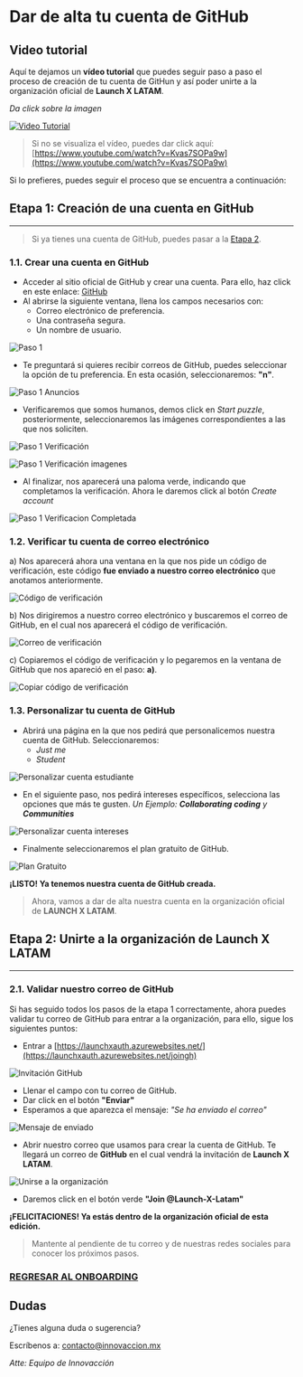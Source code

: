 # Dar de alta tu cuenta de GitHub

## Video tutorial

Aquí te dejamos un **vídeo tutorial** que puedes seguir paso a paso el proceso de creación de tu cuenta de GitHun y así poder unirte a la organización oficial de **Launch X LATAM**.

*Da click sobre la imagen*

[![Video Tutorial](https://img.youtube.com/vi/Kvas7SOPa9w/0.jpg)](https://www.youtube.com/watch?v=Kvas7SOPa9w)

> Si no se visualiza el vídeo, puedes dar click aquí: [https://www.youtube.com/watch?v=Kvas7SOPa9w](https://www.youtube.com/watch?v=Kvas7SOPa9w)

Si lo prefieres, puedes seguir el proceso que se encuentra a continuación:

##  Etapa 1: Creación de una cuenta en GitHub
---

> Si ya tienes una cuenta de GitHub, puedes pasar a la [Etapa 2](#etapa-2-unirte-a-la-organización-de-launch-x-latam).

### 1.1. Crear una cuenta en GitHub
-  Acceder al sitio oficial de GitHub y crear una cuenta. Para ello, haz click en este enlace: [GitHub](https://github.com/signup)
- Al abrirse la siguiente ventana, llena los campos necesarios con:
    - Correo electrónico de preferencia.
    - Una contraseña segura.
    - Un nombre de usuario.

![Paso 1](./img/paso1.png) 

- Te preguntará si quieres recibir correos de GitHub, puedes seleccionar la opción de tu preferencia. En esta ocasión, seleccionaremos: **"n"**.

![Paso 1 Anuncios](./img/paso1_anuncios.png)

- Verificaremos que somos humanos, demos click en *Start puzzle*, posteriormente, seleccionaremos las imágenes correspondientes a las que nos soliciten.

![Paso 1 Verificación](./img/paso1_verificacion1.png) 

![Paso 1 Verificación imagenes](./img/paso1_verificacion2.png)

- Al finalizar, nos aparecerá una paloma verde, indicando que completamos la verificación. Ahora le daremos click al botón *Create account*

![Paso 1 Verificacion Completada](./img/paso1_verificacion3.png)

### 1.2. Verificar tu cuenta de correo electrónico

a) Nos aparecerá ahora una ventana en la que nos pide un código de verificación, este código **fue enviado a nuestro correo electrónico** que anotamos anteriormente.

![Código de verificación](./img/paso1_codigo_verificacion.png)

b) Nos dirigiremos a nuestro correo electrónico y buscaremos el correo de GitHub, en el cual nos aparecerá el código de verificación.

![Correo de verificación](./img/paso1_buscar_correo_verificacion.png)

c) Copiaremos el código de verificación y lo pegaremos en la ventana de GitHub que nos apareció en el paso: **a)**.

![Copiar código de verificación](./img/paso1_copiar_codigo.png)

### 1.3. Personalizar tu cuenta de GitHub

- Abrirá una página en la que nos pedirá que personalicemos nuestra cuenta de GitHub. Seleccionaremos: 
    - *Just me*
    - *Student*

![Personalizar cuenta estudiante](./img/paso1_personalizar_cuenta1.png)

- En el siguiente paso, nos pedirá intereses específicos, selecciona las opciones que más te gusten. *Un Ejemplo: **Collaborating coding** y **Communities***

![Personalizar cuenta intereses](./img/paso1_personalizar_interes.png)

- Finalmente seleccionaremos el plan gratuito de GitHub.

![Plan Gratuito](./img/paso1_plan_gratuito.png)

**¡LISTO! Ya tenemos nuestra cuenta de GitHub creada.** 

>Ahora, vamos a dar de alta nuestra cuenta en la organización oficial de **LAUNCH X LATAM**.

## Etapa 2: Unirte a la organización de Launch X LATAM
---

### 2.1. Validar nuestro correo de GitHub

Si has seguido todos los pasos de la etapa 1 correctamente, ahora puedes validar tu correo de GitHub para entrar a la organización, para ello, sigue los siguientes puntos:

- Entrar a [https://launchxauth.azurewebsites.net/](https://launchxauth.azurewebsites.net/joingh)

![Invitación GitHub](./img/paso2_joingh.png)

- Llenar el campo con tu correo de GitHub.
- Dar click en el botón **"Enviar"**
- Esperamos a que aparezca el mensaje: *"Se ha enviado el correo"*

![Mensaje de enviado](./img/paso2_enviado.png)

- Abrir nuestro correo que usamos para crear la cuenta de GitHub. Te llegará un correo de **GitHub** en el cual vendrá la invitación de **Launch X LATAM**.

![Unirse a la organización](./img/paso2_unirseOrg.png)

- Daremos click en el botón verde **"Join @Launch-X-Latam"**

**¡FELICITACIONES! Ya estás dentro de la organización oficial de esta edición.** 


> Mantente al pendiente de tu correo y de nuestras redes sociales para conocer los próximos pasos.

### [REGRESAR AL ONBOARDING](https://github.com/Launch-X-Latam/OnBoarding)

## Dudas

¿Tienes alguna duda o sugerencia? 

Escríbenos a: [contacto@innovaccion.mx](mailto:contacto@innovaccion.mx)

*Atte: Equipo de Innovacción*